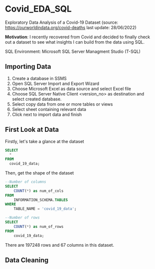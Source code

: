 # Covid_EDA_SQL

Exploratory Data Analysis of a Covid-19 Dataset (source: https://ourworldindata.org/covid-deaths  last update: 28/06/2022)

**Motivation**: I recently recovered from Covid and decided to finally check out a dataset to see what insights I can build from the data using SQL.

SQL Environment: Microsoft SQL Server Managment Studio (T-SQL)

## Importing Data
1. Create a database in SSMS
2. Open SQL Server Import and Export Wizard
3. Choose Microsoft Excel as data source and select Excel file
4. Choose SQL Server Native Client <version_no> as destination and select created database.
5. Select copy data from one or more tables or views
6. Select sheet containing relevant data
7. Click next to import data and finish


## First Look at Data
Firstly, let's take a glance at the dataset
```sql
SELECT
  *
FROM
  covid_19_data;
```
Then, get the shape of the dataset
```sql
--Number of columns
SELECT 
	COUNT(*) as num_of_cols
FROM 
	INFORMATION_SCHEMA.TABLES 
WHERE 
	TABLE_NAME = 'covid_19_data';

--Number of rows
SELECT 
	COUNT(*) as num_of_rows
FROM
	covid_19_data;
```
There are 197248 rows and 67 columns in this dataset.

## Data Cleaning
